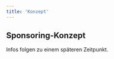```yaml
---
title: 'Konzept'
---
```



Sponsoring-Konzept
------------------

Infos folgen zu einem späteren Zeitpunkt.
